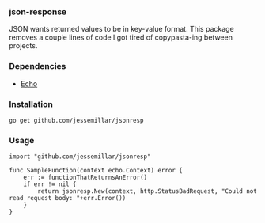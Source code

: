 ### json-response

JSON wants returned values to be in key-value format. This package removes a couple lines of code I got tired of copypasta-ing between projects.

### Dependencies
- [Echo](https://labstack.com/echo)

### Installation
```
go get github.com/jessemillar/jsonresp
```

### Usage
```
import "github.com/jessemillar/jsonresp"
```
```
func SampleFunction(context echo.Context) error {
	err := functionThatReturnsAnError()
	if err != nil {
		return jsonresp.New(context, http.StatusBadRequest, "Could not read request body: "+err.Error())
	}
}
```
